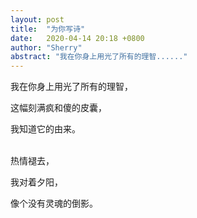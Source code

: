 ```yaml
---
layout: post
title:  "为你写诗"
date:   2020-04-14 20:18 +0800
author: "Sherry"
abstract: "我在你身上用光了所有的理智......"
---
```



我在你身上用光了所有的理智，

这幅刻满疯和傻的皮囊，

我知道它的由来。

<br/>
热情褪去，

我对着夕阳，

像个没有灵魂的倒影。